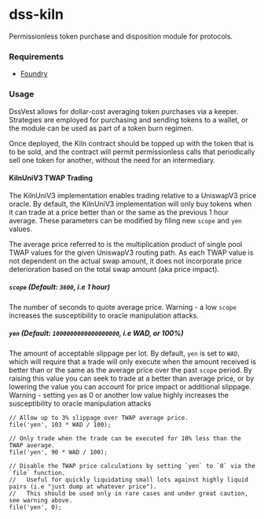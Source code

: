 # dss-kiln

Permissionless token purchase and disposition module for protocols.

### Requirements

* [Foundry](https://github.com/foundry-rs/foundry)

### Usage

DssVest allows for dollar-cost averaging token purchases via a keeper.
Strategies are employed for purchasing and sending tokens to a wallet, or the module can be used as part of a token burn regimen.

Once deployed, the Kiln contract should be topped up with the token that is to be sold, and the contract will permit permissionless calls that periodically sell one token for another, without the need for an intermediary.

#### KilnUniV3 TWAP Trading

The KilnUniV3 implementation enables trading relative to a UniswapV3 price oracle. By default, the KilnUniV3 implementation will only buy tokens when it can trade at a price better than or the same as the previous 1 hour average. These parameters can be modified by filing new `scope` and `yen` values.

The average price referred to is the multiplication product of single pool TWAP values for the given UniswapV3 routing path. As each TWAP value is not dependent on the actual swap amount, it does not incorporate price deterioration based on the total swap amount (aka price impact).

##### `scope` (Default: `3600`, i.e 1 hour)

The number of seconds to quote average price.
Warning - a low `scope` increases the susceptibility to oracle manipulation attacks.

##### `yen` (Default: `1000000000000000000`, i.e WAD, or 100%)

The amount of acceptable slippage per lot. By default, `yen` is set to `WAD`, which will require that a trade will only execute when the amount received is better than or the same as the average price over the past `scope` period. By raising this value you can seek to trade at a better than average price, or by lowering the value you can account for price impact or additional slippage.
Warning - setting `yen` as 0 or another low value highly increases the susceptibility to oracle manipulation attacks

```
// Allow up to 3% slippage over TWAP average price.
file('yen', 103 * WAD / 100);

// Only trade when the trade can be executed for 10% less than the TWAP average.
file('yen', 90 * WAD / 100);

// Disable the TWAP price calculations by setting `yen` to `0` via the `file` function.
//   Useful for quickly liquidating small lots against highly liquid pairs (i.e "just dump at whatever price").
//   This should be used only in rare cases and under great caution, see warning above.
file('yen', 0);
```
